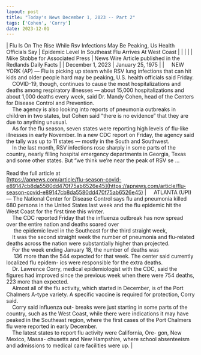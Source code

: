 ```yaml
---
layout: post
title: "Today's News December 1, 2023 -- Part 2"
tags: ['Cohen', 'Corry']
date: 2023-12-01
---
```


| Flu Is On The Rise While Rsv Infections May Be Peaking, Us Health Officials Say | Epidemic Level In Southeast  Flu Arrives At West Coast  |
|  |  |
| Mike Stobbe for Associated Press | News Wire Article published in the Redlands Daily Facts |
| December 1, 2023 | January 25, 1975 |
| &nbsp;&nbsp;&nbsp;&nbsp;NEW YORK (AP) — Flu is picking up steam while RSV lung infections that can hit kids and older people hard may be peaking, U.S. health officials said Friday.<br>&nbsp;&nbsp;&nbsp;&nbsp;COVID-19, though, continues to cause the most hospitalizations and deaths among respiratory illnesses — about 15,000 hospitalizations and about 1,000 deaths every week, said Dr. Mandy Cohen, head of the Centers for Disease Control and Prevention.<br>&nbsp;&nbsp;&nbsp;&nbsp;The agency is also looking into reports of pneumonia outbreaks in children in two states, but Cohen said “there is no evidence” that they are due to anything unusual.<br>&nbsp;&nbsp;&nbsp;&nbsp;As for the flu season, seven states were reporting high levels of flu-like illnesses in early November. In a new CDC report on Friday, the agency said the tally was up to 11 states — mostly in the South and Southwest.<br>&nbsp;&nbsp;&nbsp;&nbsp;In the last month, RSV infections rose sharply in some parts of the country, nearly filling hospital emergency departments in Georgia, Texas and some other states. But “we think we’re near the peak of RSV se ...<br><br>Read the full article at<br>[https://apnews.com/article/flu-season-covid-e89147cb8da5580dd470f75ab6526e45](https://apnews.com/article/flu-season-covid-e89147cb8da5580dd470f75ab6526e45) | &nbsp;&nbsp;&nbsp;&nbsp;ATLANTA (UPI) — The National Center for Disease Control says flu and pneumonia killed 680 persons in the United States last week and the flu epidemic hit the West Coast for the first time this winter.<br>&nbsp;&nbsp;&nbsp;&nbsp;The CDC reported Friday that the influenza outbreak has now spread over the entire nation and deaths soared over<br>&nbsp;&nbsp;&nbsp;&nbsp; the epidemic level in the Southeast for the third straight week,<br>&nbsp;&nbsp;&nbsp;&nbsp;It was the second straight week the number of pneumonia and flu-related deaths across the nation were substantially higher than projected.<br>&nbsp;&nbsp;&nbsp;&nbsp;For the week ending January 18, the number of deaths was<br>&nbsp;&nbsp;&nbsp;&nbsp; 136 more than the 544 expected for that week. The center said currently localized flu epidem- ics were responsible for the extra deaths.<br>&nbsp;&nbsp;&nbsp;&nbsp;Dr. Lawrence Corry, medical epidemiologist with the CDC, said the figures had improved since the previous week when there were 754 deaths, 223 more than expected.<br>&nbsp;&nbsp;&nbsp;&nbsp;Almost all of the flu activity, which started in December, is of the Port Chalmers A-type variety. A specific vaccine is required for protection, Corry said.<br>&nbsp;&nbsp;&nbsp;&nbsp;Corry said influenza  out- breaks were just starting in some parts of the country, such as the West Coast, while there were indications it may have peaked in the Southeast region, where the first cases of the Port Chalmers flu were reported in early December.<br>&nbsp;&nbsp;&nbsp;&nbsp;The latest states to report flu activity were California, Ore- gon, New Mexico, Massa- chusetts and New Hampshire, where school absenteeism and admissions to medical care facilities were up.  |